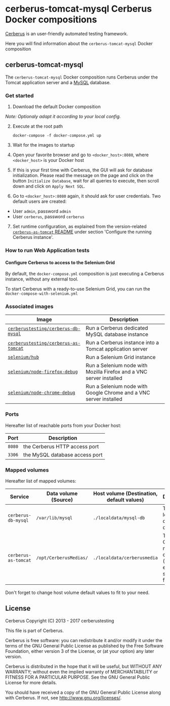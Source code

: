 # cerberus-tomcat-mysql Cerberus Docker compositions

[Cerberus](http://www.cerberus-testing.org/) is an user-friendly automated testing framework.

Here you will find information about the `cerberus-tomcat-mysql` Docker composition

## cerberus-tomcat-mysql

The `cerberus-tomcat-mysql` Docker composition runs Cerberus under the Tomcat application server and a [MySQL](https://www.mysql.com/) database.

### Get started

 1. Download the default Docker composition
 
_Note: Optionaly adapt it according to your local config._

 2. Execute at the root path
	
        docker-compose -f docker-compose.yml up

 3. Wait for the images to startup

 4. Open your favorite browser and go to `<docker_host>:8080`, where `<docker_host>` is your Docker host

 5. If this is your first time with Cerberus, the GUI will ask for database initialization. Please read the message on the page and click on the button `Initialize Database`, wait for all queries to execute, then scroll down and click on `Apply Next SQL`.

 6. Go to `<docker_host>:8080` again, it should ask for user credentials. Two default users are created:

   * User `admin`, password `admin`
   * User `cerberus`, password `cerberus`
   
 7. Set runtime configuration, as explained from the version-related [`cerberus-as-tomcat` README](https://github.com/cerberustesting/cerberus-source/tree/master/docker/images/cerberus-as-tomcat/README.md) under section 'Configure the running Cerberus instance'.

### How to run Web Application tests

#### Configure Cerberus to access to the Selenium Grid

By default, the `docker-compose.yml` composition is just executing a Cerberus instance, without any external tool.
 
To start Cerberus with a ready-to-use Selenium Grid, you can run the `docker-compose-with-selenium.yml`
### Associated images

Image                                                                                                           | Description
----------------------------------------------------------------------------------------------------------------|------------------------------------------------------------------------
[`cerberustesting/cerberus-db-mysql`](https://hub.docker.com/r/cerberustesting/cerberus-db-mysql/)              | Run a Cerberus dedicated MySQL database instance
[`cerberustesting/cerberus-as-tomcat`](https://hub.docker.com/r/cerberustesting/cerberus-as-tomcat/)      | Run a Cerberus instance into a Tomcat application server
[`selenium/hub`](https://hub.docker.com/r/selenium/hub/)                                                        | Run a Selenium Grid instance
[`selenium/node-firefox-debug`](https://hub.docker.com/r/selenium/node-firefox-debug/)                          | Run a Selenium node with Mozilla Firefox and a VNC server installed
[`selenium/node-chrome-debug`](https://hub.docker.com/r/selenium/node-chrome-debug/)                            | Run a Selenium node with Google Chrome and a VNC server installed

### Ports

Hereafter list of reachable ports from your Docker host:

Port             | Description
-----------------|---------------------------------------------------------------------------------
`8080`          | the Cerberus HTTP access port
`3306`          | the MySQL database access port

### Mapped volumes

Hereafter list of mapped volumes:

Service                 | Data volume (Source)                                                          | Host volume (Destination, default values)     | Description
------------------------|-------------------------------------------------------------------------------|-----------------------------------------------| -----------------------------------------------
`cerberus-db-mysql`     | `/var/lib/mysql`                                                              | `./localdata/mysql-db`                        | The MySQL local database directory
`cerberus-as-tomcat`    | `/opt/CerberusMedias/`                                                  | `./localdata/cerberusmedia`                     | The Cerberus media directory (hosting execution screenshot for ex.)


Don't forget to change host volume default values to fit to your need.

## License

Cerberus Copyright (C) 2013 - 2017 cerberustesting

This file is part of Cerberus.

Cerberus is free software: you can redistribute it and/or modify
it under the terms of the GNU General Public License as published by
the Free Software Foundation, either version 3 of the License, or
(at your option) any later version.

Cerberus is distributed in the hope that it will be useful,
but WITHOUT ANY WARRANTY; without even the implied warranty of
MERCHANTABILITY or FITNESS FOR A PARTICULAR PURPOSE.  See the
GNU General Public License for more details.

You should have received a copy of the GNU General Public License
along with Cerberus.  If not, see <http://www.gnu.org/licenses/>.

